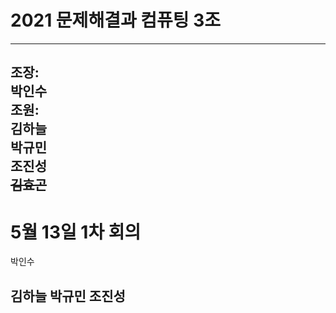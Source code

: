 # 2021 문제해결과 컴퓨팅 3조      
----------------------  
조장:  
박인수    
조원:  
김하늘        
박규민  
조진성  
~~김효곤~~   
------------------  
# 5월 13일 1차 회의

박인수

김하늘
박규민
조진성  
------------------------    
